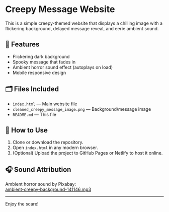 
# Creepy Message Website

This is a simple creepy-themed website that displays a chilling image with a flickering background, delayed message reveal, and eerie ambient sound.

## 🧟 Features

- Flickering dark background
- Spooky message that fades in
- Ambient horror sound effect (autoplays on load)
- Mobile responsive design

## 🗂 Files Included

- `index.html` — Main website file
- `cleaned_creepy_message_image.png` — Background/message image
- `README.md` — This file

## 🚀 How to Use

1. Clone or download the repository.
2. Open `index.html` in any modern browser.
3. (Optional) Upload the project to GitHub Pages or Netlify to host it online.

## 🎧 Sound Attribution

Ambient horror sound by Pixabay:  
[ambient-creepy-background-141146.mp3](https://pixabay.com/sound-effects/ambient-creepy-background-141146/)

---

Enjoy the scare!
